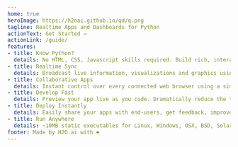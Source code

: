 ```yaml
---
home: true
heroImage: https://h2oai.github.io/qd/q.png
tagline: Realtime Apps and Dashboards for Python
actionText: Get Started →
actionLink: /guide/
features:
- title: Know Python?
  details: No HTML, CSS, Javascript skills required. Build rich, interactive web apps using pure Python.
- title: Realtime Sync
  details: Broadcast live information, visualizations and graphics using Q's low-latency realtime server.
- title: Collaborative Apps
  details: Instant control over every connected web browser using a simple and intuitive programming model.
- title: Develop Fast
  details: Preview your app live as you code. Dramatically reduce the time and effort to build web apps.
- title: Deploy Instantly
  details: Easily share your apps with end-users, get feedback, improve and iterate.
- title: Run Anywhere
  details: ~10MB static executables for Linux, Windows, OSX, BSD, Solaris on AMD64, 386, ARM, PPC. Run it on a RPi Zero for great good!
footer: Made by H2O.ai with ❤️
---
```

